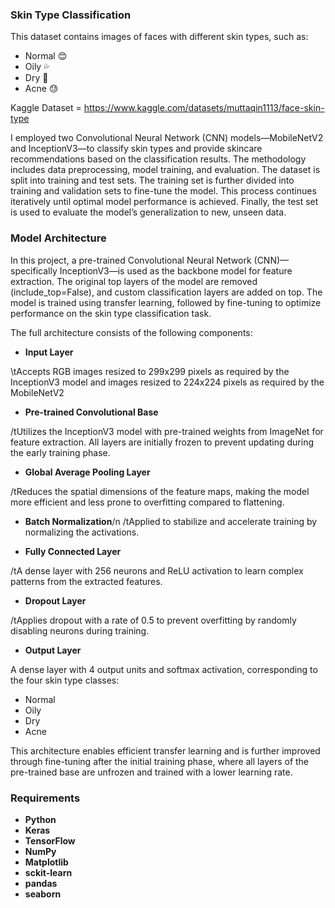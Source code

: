### Skin Type Classification
This dataset contains images of faces with different skin types, such as:
- Normal 😊
- Oily 💦
- Dry 🌵
- Acne 😓

Kaggle Dataset = https://www.kaggle.com/datasets/muttaqin1113/face-skin-type

I employed two Convolutional Neural Network (CNN) models—MobileNetV2 and InceptionV3—to classify skin types and provide skincare recommendations based on the classification results. The methodology includes data preprocessing, model training, and evaluation.
The dataset is split into training and test sets. The training set is further divided into training and validation sets to fine-tune the model. This process continues iteratively until optimal model performance is achieved. Finally, the test set is used to evaluate the model’s generalization to new, unseen data.

### Model Architecture
In this project, a pre-trained Convolutional Neural Network (CNN)—specifically InceptionV3—is used as the backbone model for feature extraction. The original top layers of the model are removed (include_top=False), and custom classification layers are added on top. The model is trained using transfer learning, followed by fine-tuning to optimize performance on the skin type classification task.

The full architecture consists of the following components:
- **Input Layer** 

\tAccepts RGB images resized to 299x299 pixels as required by the InceptionV3 model and images resized to 224x224 pixels as required by the MobileNetV2

- **Pre-trained Convolutional Base**

/tUtilizes the InceptionV3 model with pre-trained weights from ImageNet for feature extraction. All layers are initially frozen to prevent updating during the early training phase.

- **Global Average Pooling Layer**

/tReduces the spatial dimensions of the feature maps, making the model more efficient and less prone to overfitting compared to flattening.

- **Batch Normalization**/n
/tApplied to stabilize and accelerate training by normalizing the activations.

- **Fully Connected Layer**

/tA dense layer with 256 neurons and ReLU activation to learn complex patterns from the extracted features.

- **Dropout Layer**

/tApplies dropout with a rate of 0.5 to prevent overfitting by randomly disabling neurons during training.

- **Output Layer**

A dense layer with 4 output units and softmax activation, corresponding to the four skin type classes:
- Normal
- Oily
- Dry
- Acne

This architecture enables efficient transfer learning and is further improved through fine-tuning after the initial training phase, where all layers of the pre-trained base are unfrozen and trained with a lower learning rate.


### Requirements
- **Python**
- **Keras** 
- **TensorFlow** 
- **NumPy** 
- **Matplotlib** 
- **sckit-learn**
- **pandas**
- **seaborn**

